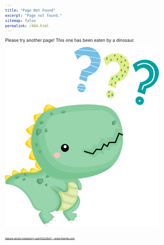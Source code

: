 ```yaml
---
title: "Page Not Found"
excerpt: "Page not found."
sitemap: false
permalink: /404.html
---
```


Please try another page!  This one has been eaten by a dinosaur.

![Confused Dinosaur](../assets/images/confused_dino.jpg)

<sub><sub><sub><a href="https://www.freepik.com/vectors/nature">Nature vector created by user10320847 - www.freepik.com</a></sub></sub></sub>